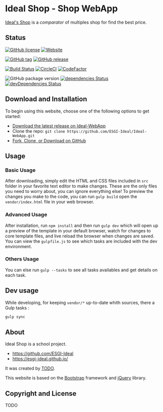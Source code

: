 # Ideal Shop - Shop WebApp

[Ideal's Shop](https://esgi-ideal.github.io/) is a _comparator_ of multiples shop for find the best price.


## Status

[![GitHub license](https://img.shields.io/badge/license-%3F%3F%3F-red.svg)](#)
[![Website](https://img.shields.io/website-up-down-green-red/https/esgi-ideal.github.io.svg?label=our-website&style=flat-square)](https://esgi-ideal.github.io/)

[![GitHub tag](https://img.shields.io/github/tag/ESGI-Ideal/Ideal-WebApp.svg?style=flat-square)](https://github.com/ESGI-Ideal/Ideal-WebApp/tags)
[![GitHub release](https://img.shields.io/github/release/ESGI-Ideal/Ideal-WebApp.svg?style=flat-square)](https://github.com/ESGI-Ideal/Ideal-WebApp/releases)

[![Build Status](https://travis-ci.org/ESGI-Ideal/Ideal-WebApp.svg?branch=master)](https://travis-ci.org/ESGI-Ideal/Ideal-WebApp)
[![CircleCI](https://circleci.com/gh/ESGI-Ideal/Ideal-WebApp.svg?style=svg)](https://circleci.com/gh/ESGI-Ideal/Ideal-WebApp)
[![CodeFactor](https://www.codefactor.io/repository/github/esgi-ideal/ideal-webapp/badge)](https://www.codefactor.io/repository/github/esgi-ideal/ideal-webapp)

![GitHub package version](https://img.shields.io/github/package-json/v/ESGI-Ideal/Ideal-WebApp.svg?style=flat-square)
[![dependencies Status](https://david-dm.org/ESGI-Ideal/Ideal-WebApp.svg)](https://david-dm.org/ESGI-Ideal/Ideal-WebApp)
[![devDependencies Status](https://david-dm.org/ESGI-Ideal/Ideal-WebApp/dev-status.svg)](https://david-dm.org/ESGI-Ideal/Ideal-WebApp?type=dev)


## Download and Installation

To begin using this website, choose one of the following options to get started:
* [Download the latest release on Ideal-WebApp](https://github.com/ESGI-Ideal/Ideal-WebApp/releases)
* Clone the repo: `git clone https://github.com/ESGI-Ideal/Ideal-WebApp.git`
* [Fork, Clone, or Download on GitHub](https://github.com/ESGI-Ideal/Ideal-WebApp)

## Usage

### Basic Usage
After downloading, simply edit the HTML and CSS files included in `src` folder in your favorite text editor to make changes. These are the only files you need to worry about, you can ignore everything else! To preview the changes you make to the code, you can run `gulp build` open the `vendor/index.html` file in your web browser.

### Advanced Usage
After installation, run `npm install` and then run `gulp dev` which will open up a preview of the template in your default browser, watch for changes to core template files, and live reload the browser when changes are saved. You can view the `gulpfile.js` to see which tasks are included with the dev environment.

### Others Usage
You can else run `gulp --tasks` to see all tasks availables and get details on each task.


## Dev usage
While developing, for keeping `vendor/*` up-to-date whith sources, there a Gulp tasks :
```bash
gulp sync
```


## About

Ideal Shop is a school project.

* https://github.com/ESGI-Ideal
* https://esgi-ideal.github.io/

It was created by [TODO](#).

This website is based on the [Bootstrap](http://getbootstrap.com/) framework and [jQuery](https://jquery.com/) library.

## Copyright and License
TODO
